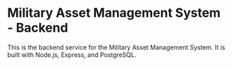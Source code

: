# Military Asset Management System - Backend

This is the backend service for the Military Asset Management System. It is built with Node.js, Express, and PostgreSQL.
